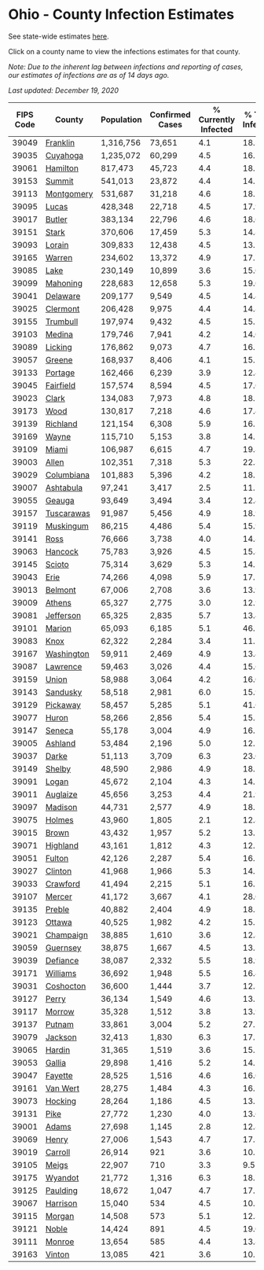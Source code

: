 # Ohio - County Infection Estimates

See state-wide estimates [here](/infections/us-oh).

Click on a county name to view the infections estimates for that county.

*Note: Due to the inherent lag between infections and reporting of cases, our estimates of infections are as of 14 days ago.*

*Last updated: December 19, 2020*

|   FIPS Code |                   County |   Population |   Confirmed Cases |   % Currently Infected |   % Total Infected |
|-------------|--------------------------|--------------|-------------------|------------------------|--------------------|
|       39049 |     [Franklin](franklin) |    1,316,756 |            73,651 |                    4.1 |               18.3 |
|       39035 |     [Cuyahoga](cuyahoga) |    1,235,072 |            60,299 |                    4.5 |               16.2 |
|       39061 |     [Hamilton](hamilton) |      817,473 |            45,723 |                    4.4 |               18.1 |
|       39153 |         [Summit](summit) |      541,013 |            23,872 |                    4.4 |               14.1 |
|       39113 | [Montgomery](montgomery) |      531,687 |            31,218 |                    4.6 |               18.2 |
|       39095 |           [Lucas](lucas) |      428,348 |            22,718 |                    4.5 |               17.9 |
|       39017 |         [Butler](butler) |      383,134 |            22,796 |                    4.6 |               18.6 |
|       39151 |           [Stark](stark) |      370,606 |            17,459 |                    5.3 |               14.8 |
|       39093 |         [Lorain](lorain) |      309,833 |            12,438 |                    4.5 |               13.1 |
|       39165 |         [Warren](warren) |      234,602 |            13,372 |                    4.9 |               17.7 |
|       39085 |             [Lake](lake) |      230,149 |            10,899 |                    3.6 |               15.0 |
|       39099 |     [Mahoning](mahoning) |      228,683 |            12,658 |                    5.3 |               19.0 |
|       39041 |     [Delaware](delaware) |      209,177 |             9,549 |                    4.5 |               14.4 |
|       39025 |     [Clermont](clermont) |      206,428 |             9,975 |                    4.4 |               14.8 |
|       39155 |     [Trumbull](trumbull) |      197,974 |             9,432 |                    4.5 |               15.5 |
|       39103 |         [Medina](medina) |      179,746 |             7,941 |                    4.2 |               14.0 |
|       39089 |       [Licking](licking) |      176,862 |             9,073 |                    4.7 |               16.1 |
|       39057 |         [Greene](greene) |      168,937 |             8,406 |                    4.1 |               15.1 |
|       39133 |       [Portage](portage) |      162,466 |             6,239 |                    3.9 |               12.4 |
|       39045 |   [Fairfield](fairfield) |      157,574 |             8,594 |                    4.5 |               17.0 |
|       39023 |           [Clark](clark) |      134,083 |             7,973 |                    4.8 |               18.5 |
|       39173 |             [Wood](wood) |      130,817 |             7,218 |                    4.6 |               17.4 |
|       39139 |     [Richland](richland) |      121,154 |             6,308 |                    5.9 |               16.2 |
|       39169 |           [Wayne](wayne) |      115,710 |             5,153 |                    3.8 |               14.1 |
|       39109 |           [Miami](miami) |      106,987 |             6,615 |                    4.7 |               19.8 |
|       39003 |           [Allen](allen) |      102,351 |             7,318 |                    5.3 |               22.3 |
|       39029 | [Columbiana](columbiana) |      101,883 |             5,396 |                    4.2 |               18.1 |
|       39007 |   [Ashtabula](ashtabula) |       97,241 |             3,417 |                    2.5 |               11.7 |
|       39055 |         [Geauga](geauga) |       93,649 |             3,494 |                    3.4 |               12.4 |
|       39157 | [Tuscarawas](tuscarawas) |       91,987 |             5,456 |                    4.9 |               18.9 |
|       39119 |   [Muskingum](muskingum) |       86,215 |             4,486 |                    5.4 |               15.9 |
|       39141 |             [Ross](ross) |       76,666 |             3,738 |                    4.0 |               14.8 |
|       39063 |       [Hancock](hancock) |       75,783 |             3,926 |                    4.5 |               15.8 |
|       39145 |         [Scioto](scioto) |       75,314 |             3,629 |                    5.3 |               14.5 |
|       39043 |             [Erie](erie) |       74,266 |             4,098 |                    5.9 |               17.2 |
|       39013 |       [Belmont](belmont) |       67,006 |             2,708 |                    3.6 |               13.9 |
|       39009 |         [Athens](athens) |       65,327 |             2,775 |                    3.0 |               12.9 |
|       39081 |   [Jefferson](jefferson) |       65,325 |             2,835 |                    5.7 |               13.4 |
|       39101 |         [Marion](marion) |       65,093 |             6,185 |                    5.1 |               46.2 |
|       39083 |             [Knox](knox) |       62,322 |             2,284 |                    3.4 |               11.2 |
|       39167 | [Washington](washington) |       59,911 |             2,469 |                    4.9 |               13.4 |
|       39087 |     [Lawrence](lawrence) |       59,463 |             3,026 |                    4.4 |               15.6 |
|       39159 |           [Union](union) |       58,988 |             3,064 |                    4.2 |               16.0 |
|       39143 |     [Sandusky](sandusky) |       58,518 |             2,981 |                    6.0 |               15.9 |
|       39129 |     [Pickaway](pickaway) |       58,457 |             5,285 |                    5.1 |               41.6 |
|       39077 |           [Huron](huron) |       58,266 |             2,856 |                    5.4 |               15.3 |
|       39147 |         [Seneca](seneca) |       55,178 |             3,004 |                    4.9 |               16.5 |
|       39005 |       [Ashland](ashland) |       53,484 |             2,196 |                    5.0 |               12.5 |
|       39037 |           [Darke](darke) |       51,113 |             3,709 |                    6.3 |               23.0 |
|       39149 |         [Shelby](shelby) |       48,590 |             2,986 |                    4.9 |               18.5 |
|       39091 |           [Logan](logan) |       45,672 |             2,104 |                    4.3 |               14.5 |
|       39011 |     [Auglaize](auglaize) |       45,656 |             3,253 |                    4.4 |               21.9 |
|       39097 |       [Madison](madison) |       44,731 |             2,577 |                    4.9 |               18.2 |
|       39075 |         [Holmes](holmes) |       43,960 |             1,805 |                    2.1 |               12.8 |
|       39015 |           [Brown](brown) |       43,432 |             1,957 |                    5.2 |               13.7 |
|       39071 |     [Highland](highland) |       43,161 |             1,812 |                    4.3 |               12.7 |
|       39051 |         [Fulton](fulton) |       42,126 |             2,287 |                    5.4 |               16.5 |
|       39027 |       [Clinton](clinton) |       41,968 |             1,966 |                    5.3 |               14.5 |
|       39033 |     [Crawford](crawford) |       41,494 |             2,215 |                    5.1 |               16.7 |
|       39107 |         [Mercer](mercer) |       41,172 |             3,667 |                    4.1 |               28.0 |
|       39135 |         [Preble](preble) |       40,882 |             2,404 |                    4.9 |               18.3 |
|       39123 |         [Ottawa](ottawa) |       40,525 |             1,982 |                    4.2 |               15.5 |
|       39021 |   [Champaign](champaign) |       38,885 |             1,610 |                    3.6 |               12.8 |
|       39059 |     [Guernsey](guernsey) |       38,875 |             1,667 |                    4.5 |               13.3 |
|       39039 |     [Defiance](defiance) |       38,087 |             2,332 |                    5.5 |               18.9 |
|       39171 |     [Williams](williams) |       36,692 |             1,948 |                    5.5 |               16.4 |
|       39031 |   [Coshocton](coshocton) |       36,600 |             1,444 |                    3.7 |               12.3 |
|       39127 |           [Perry](perry) |       36,134 |             1,549 |                    4.6 |               13.1 |
|       39117 |         [Morrow](morrow) |       35,328 |             1,512 |                    3.8 |               13.9 |
|       39137 |         [Putnam](putnam) |       33,861 |             3,004 |                    5.2 |               27.5 |
|       39079 |       [Jackson](jackson) |       32,413 |             1,830 |                    6.3 |               17.1 |
|       39065 |         [Hardin](hardin) |       31,365 |             1,519 |                    3.6 |               15.5 |
|       39053 |         [Gallia](gallia) |       29,898 |             1,416 |                    5.2 |               14.5 |
|       39047 |       [Fayette](fayette) |       28,525 |             1,516 |                    4.6 |               16.0 |
|       39161 |     [Van Wert](van-wert) |       28,275 |             1,484 |                    4.3 |               16.2 |
|       39073 |       [Hocking](hocking) |       28,264 |             1,186 |                    4.5 |               13.2 |
|       39131 |             [Pike](pike) |       27,772 |             1,230 |                    4.0 |               13.6 |
|       39001 |           [Adams](adams) |       27,698 |             1,145 |                    2.8 |               12.8 |
|       39069 |           [Henry](henry) |       27,006 |             1,543 |                    4.7 |               17.3 |
|       39019 |       [Carroll](carroll) |       26,914 |               921 |                    3.6 |               10.7 |
|       39105 |           [Meigs](meigs) |       22,907 |               710 |                    3.3 |                9.5 |
|       39175 |       [Wyandot](wyandot) |       21,772 |             1,316 |                    6.3 |               18.7 |
|       39125 |     [Paulding](paulding) |       18,672 |             1,047 |                    4.7 |               17.2 |
|       39067 |     [Harrison](harrison) |       15,040 |               534 |                    4.5 |               10.3 |
|       39115 |         [Morgan](morgan) |       14,508 |               573 |                    5.1 |               12.3 |
|       39121 |           [Noble](noble) |       14,424 |               891 |                    4.5 |               19.0 |
|       39111 |         [Monroe](monroe) |       13,654 |               585 |                    4.4 |               13.8 |
|       39163 |         [Vinton](vinton) |       13,085 |               421 |                    3.6 |               10.2 |